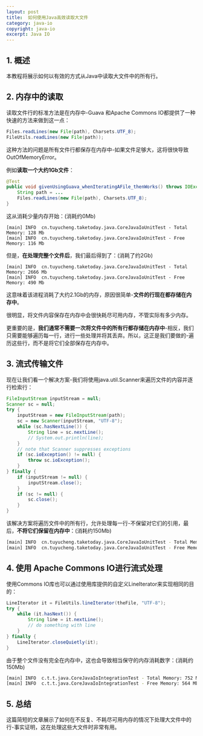 ```yaml
---
layout: post
title:  如何使用Java高效读取大文件
category: java-io
copyright: java-io
excerpt: Java IO
---
```


## 1. 概述

本教程将展示如何以有效的方式从Java中读取大文件中的所有行。

## 2. 内存中的读取

读取文件行的标准方法是在内存中-Guava 和Apache Commons IO都提供了一种快速的方法来做到这一点：

```java
Files.readLines(new File(path), Charsets.UTF_8);
FileUtils.readLines(new File(path));
```

这种方法的问题是所有文件行都保存在内存中-如果文件足够大，这将很快导致OutOfMemoryError。

例如**读取一个大约1Gb文件**：

```java
@Test
public void givenUsingGuava_whenIteratingAFile_thenWorks() throws IOException {
    String path = ...
    Files.readLines(new File(path), Charsets.UTF_8);
}
```

这从消耗少量内存开始：(消耗约0Mb)

```text
[main] INFO  cn.tuyucheng.taketoday.java.CoreJavaIoUnitTest - Total Memory: 128 Mb
[main] INFO  cn.tuyucheng.taketoday.java.CoreJavaIoUnitTest - Free Memory: 116 Mb
```

但是，**在处理完整个文件后**，我们最后得到了：(消耗了约2Gb)

```text
[main] INFO  cn.tuyucheng.taketoday.java.CoreJavaIoUnitTest - Total Memory: 2666 Mb
[main] INFO  cn.tuyucheng.taketoday.java.CoreJavaIoUnitTest - Free Memory: 490 Mb
```

这意味着该进程消耗了大约2.1Gb的内存，原因很简单-**文件的行现在都存储在内存中**。

很明显，将文件内容保存在内存中会很快耗尽可用内存，不管实际有多少内存。

更重要的是，**我们通常不需要一次将文件中的所有行都存储在内存中**-相反，我们只需要能够遍历每一行，进行一些处理并将其丢弃。所以，这正是我们要做的-遍历这些行，而不是将它们全部保存在内存中。

## 3. 流式传输文件

现在让我们看一个解决方案-我们将使用java.util.Scanner来遍历文件的内容并逐行检索行：

```java
FileInputStream inputStream = null;
Scanner sc = null;
try {
    inputStream = new FileInputStream(path);
    sc = new Scanner(inputStream, "UTF-8");
    while (sc.hasNextLine()) {
        String line = sc.nextLine();
        // System.out.println(line);
    }
    // note that Scanner suppresses exceptions
    if (sc.ioException() != null) {
        throw sc.ioException();
    }
} finally {
    if (inputStream != null) {
        inputStream.close();
    }
    if (sc != null) {
        sc.close();
    }
}
```

该解决方案将遍历文件中的所有行，允许处理每一行-不保留对它们的引用，最后，**不将它们保留在内存中**：(消耗约150Mb)

```bash
[main] INFO  cn.tuyucheng.taketoday.java.CoreJavaIoUnitTest - Total Memory: 763 Mb
[main] INFO  cn.tuyucheng.taketoday.java.CoreJavaIoUnitTest - Free Memory: 605 Mb
```

## 4. 使用 Apache Commons IO进行流式处理

使用Commons IO库也可以通过使用库提供的自定义LineIterator来实现相同的目的：

```java
LineIterator it = FileUtils.lineIterator(theFile, "UTF-8");
try {
    while (it.hasNext()) {
        String line = it.nextLine();
        // do something with line
    }
} finally {
    LineIterator.closeQuietly(it);
}
```

由于整个文件没有完全在内存中，这也会导致相当保守的内存消耗数字：(消耗约150Mb)

```bash
[main] INFO  c.t.t.java.CoreJavaIoIntegrationTest - Total Memory: 752 Mb
[main] INFO  c.t.t.java.CoreJavaIoIntegrationTest - Free Memory: 564 Mb
```

## 5. 总结

这篇简短的文章展示了如何在不反复、不耗尽可用内存的情况下处理大文件中的行-事实证明，这在处理这些大文件时非常有用。
